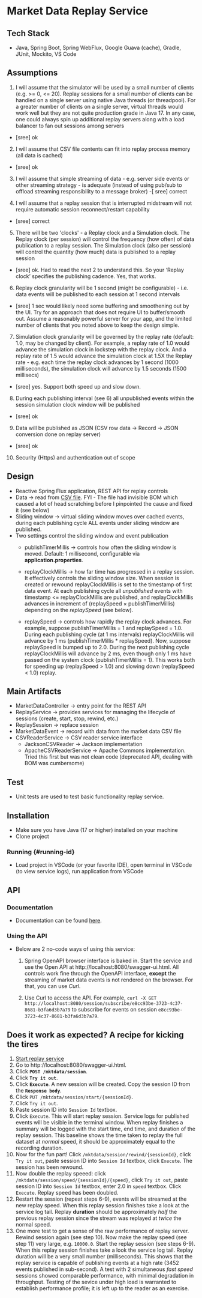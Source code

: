 # Market Data Replay Service 

## Tech Stack

- Java, Spring Boot, Spring WebFlux, Google Guava (cache), Gradle, JUnit, Mockito, VS Code

## Assumptions

1. I will assume that the simulator will be used by a small number of clients (e.g. >= 0, <= 20). Replay sessions for a small number of clients can be handled on a single server using native Java threads (or threadpool). For a greater number of clients on a single server, virtual threads would work well but they are not quite production grade in Java 17. In any case, one could always spin up additional replay servers along with a load balancer to fan out sessions among servers
  - [sree] ok
 
2. I will assume that CSV file contents can fit into replay process memory (all data is cached)
  - [sree] ok
 
3. I will assume that simple streaming of data - e.g. server side events or other streaming strategy - is adequate (instead of using pub/sub to offload streaming responsibility to a message broker)
  -[ sree] correct
 
4. I will assume that a replay session that is interrupted midstream will not require automatic session reconnect/restart capability
  - [sree] correct
 
5. There will be two 'clocks' - a Replay clock and a Simulation clock. The Replay clock (per session) will control the frequency (how often) of data publication to a replay session. The Simulation clock (also per session) will control the quantity (how much) data is published to a replay session
  - [sree] ok. Had to read the next 2 to understand this. So your ‘Replay clock’ specifies the publishing cadence. Yes, that works.
 
6. Replay clock granularity will be 1 second (might be configurable) - i.e. data events will be published to each session at 1 second intervals 
  - [sree]  1 sec would likely need some buffering and smoothening out by the UI. Try for an approach that does not require UI to buffer/smooth out. Assume a reasonably powerful server for your app, and the limited number of clients that you noted above to keep the design simple.
 
7. Simulation clock granularity will be governed by the replay rate (default: 1.0, may be changed by client). For example, a replay rate of 1.0 would advance the simulation 
clock in lockstep with the replay clock. And a replay rate of 1.5 would advance the simulation clock at 1.5X the Replay rate - e.g. each time the replay clock advances by 1 second (1000 milliseconds), the simulation clock will advance by 1.5 seconds (1500 millisecs)
  - [sree] yes. Support both speed up and slow down.
 
8. During each publishing interval (see 6) all unpublished events within the session simulation clock window will be published
  - [sree] ok
 
9. Data will be published as JSON (CSV row data -> Record -> JSON conversion done on replay server)
  - [sree] ok

10. Security (Https) and authentication out of scope

## Design

- Reactive Spring Flux application, REST API for replay controls
- Data -> read from [CSV file](https://github.com/himalayahall/demo/blob/9f346eac082b2ba9300041759bce3413532ba7fa/src/main/resources/marketdata-for-coding-challenge.csv). FYI - The file had invisible BOM which caused a lot of head scratching before I pinpointed the cause and fixed it (see below)
- Sliding window -> virtual sliding window moves over cached events, during each publishing cycle ALL events under sliding window are published.
- Two settings control the sliding window and event publication
  - publishTimerMillis ->  controls how often the sliding window is moved. Default: 1 millisecond, configurable via **application.properties**.
  - replayClockMillis -> how far time has progressed in a replay session. It effectively controls the sliding window size. When session is created or rewound
replayClockMillis is set to the timestamp of first data event. At each publishing cycle all *unpublished* events with timestamp <= replayClockMillis are published,
and replayClockMillis advances in increment of (replaySpeed $\times$ publishTimerMillis) depending on the *replaySpeed* (see below).

  - replaySpeed -> controls how rapidly the replay clock advances. For example, suppose  publishTimerMillis = 1 and replaySpeed = 1.0. During each publishing cycle (at 1 ms intervals) replayClockMillis will advance by 1 ms (publishTimerMillis * replaySpeed). Now, suppose  replaySpeed is bumped up to 2.0. During the next publishing cycle replayClockMillis will advance by 2 ms, even though only 1 ms have passed on the system clock (publishTimerMillis = 1). This works both for speeding up (replaySpeed > 1.0) and slowing down (replaySpeed < 1.0) replay. 

## Main Artifacts
- MarketDataController -> entry point for the REST API
- ReplayService -> provides services for managing the lifecycle of sessions (create, start, stop, rewind, etc.)
- ReplaySession -> replace session
- MarketDataEvent -> record with data from the market data CSV file
- CSVReaderService -> CSV reader service interface
  - JacksonCSVReader -> Jackson implementation
  - ApacheCSVReaderService -> Apache Commons implementation. Tried this first but was not clean code (deprecated API, dealing with BOM was cumbersome)

## Test

- Unit tests are used to test basic functionality replay service.

## Installation

- Make sure you have Java (17 or higher) installed on your machine
- Clone project

### Running {#running-id}

- Load project in VSCode (or your favorite IDE), open terminal in VSCode (to view service logs), run application from VSCode

## API
### Documentation
- Documentation can be found [here](https://github.com/himalayahall/demo/blob/5bbd1c5971250a09ce0872e3b4562cf2fa36e17a/api-documentation.pdf).

### Using the API
- Below are 2 no-code ways of using this service:

  1. Spring OpenAPI browser interface is baked in. Start the service and use the Open API at http://localhost:8080/swagger-ui.html. All controls work fine through the OpenAPI interface, **except** 
the streaming of market data events is not rendered on the browser. For that, you can use *Curl*.

  2. Use Curl to access the API. For example, `curl -X GET http://localhost:8080/session/subscribe/e8cc93be-3723-4c37-8681-b3fa6d3b7a79` to subscribe for events on session 
`e8cc93be-3723-4c37-8681-b3fa6d3b7a79`.

## Does it work as expected? A recipe for kicking the tires

  1. [Start replay service](#running-id)
  2. Go to http://localhost:8080/swagger-ui.html.
  3. Click **`POST /mktdata/session`**.
  4. Click **`Try it out`**.
  5. Click **`Execute`**. A new session will be created. Copy the session ID from the **`Response body`**.
  6. Click `PUT /mktdata/session/start/{sessionId}`.
  7. Click `Try it out`.
  8. Paste session ID into `Session Id` textbox.
  9. Click `Execute`. This will start replay session. Service logs for published events will be visible in the terminal window. When replay finishes a summary will be logged
      with the start time, end time, and duration of the replay session. This baseline shows the time taken to replay the full dataset at *normal* speed, it should be approximately equal to the recording duration.
  10. Now for the fun part! Click `/mktdata/session/rewind/{sessionId}`, click `Try it out`, paste session ID into `Session Id` textbox, click `Execute`. The session has been rewound.
  11. Now double the replay speeed: click `/mktdata/session/speed/{sessionId}/{speed}`, click `Try it out`, paste session ID into `Session Id` textbox, enter 2.0 in `speed` textbox. Click `Execute`. Replay speed has been doubled.
  12. Restart the session (repeat steps 6-9), events will  be streamed at the new replay speed. When this replay session finishes take a look at the service log tail. Replay **duration** should be approximately *half* the previous replay session since the stream was replayed at *twice* the normal speed.
  13. One more test to get a sense of the raw performance of replay server. Rewind session again (see step 10). Now make the replay speed (see step 11) very large, e.g. `10000.0`. Start the replay session (see steps 6-9). When this replay session finishes take a look the service log tail. Replay duration will be a very small number (milliseconds). This shows that the replay service is capable of publishing events at a high rate (3452 events published in sub-second). A test with 2 simultaneous *fast speed* sessions showed comparable performance, with minimal degradation in  throughput. Testing of the sevice under high load is warranted to establish performance profile; it is left up to the reader as an exercise.


